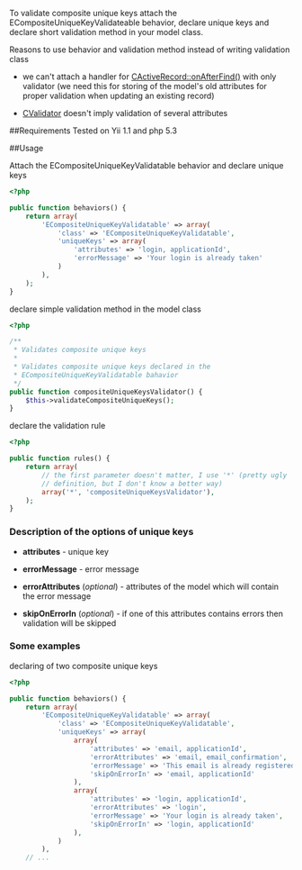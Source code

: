 To validate composite unique keys attach the ECompositeUniqueKeyValidateable behavior, declare unique keys and declare short validation method in your model class.

Reasons to use behavior and validation method instead of writing validation class

 * we can't attach a handler for [CActiveRecord::onAfterFind()](http://www.yiiframework.com/doc/api/1.1/CActiveRecord#onAfterFind-detail "CActiveRecord::onAfterFind") with only validator (we need this for storing of the model's old attributes for proper validation when updating an existing record)

 * [CValidator](http://www.yiiframework.com/doc/api/1.1/CValidator#validate-detail "CValidator") doesn't imply validation of several attributes

##Requirements 
Tested on Yii 1.1 and php 5.3

##Usage

Attach the ECompositeUniqueKeyValidatable behavior and declare unique keys

```php
<?php

public function behaviors() {
    return array(
        'ECompositeUniqueKeyValidatable' => array(
            'class' => 'ECompositeUniqueKeyValidatable',
            'uniqueKeys' => array(
                'attributes' => 'login, applicationId',
                'errorMessage' => 'Your login is already taken'
            )
        ),
    );
}
```

declare simple validation method in the model class

```php
<?php

/**
 * Validates composite unique keys
 *
 * Validates composite unique keys declared in the
 * ECompositeUniqueKeyValidatable bahavior
 */
public function compositeUniqueKeysValidator() {
    $this->validateCompositeUniqueKeys();
}
```

declare the validation rule

```php
<?php

public function rules() {
    return array(
        // the first parameter doesn't matter, I use '*' (pretty ugly
        // definition, but I don't know a better way)
        array('*', 'compositeUniqueKeysValidator'),
    );
}
```

### Description of the options of unique keys

 * **attributes** - unique key

 * **errorMessage** - error message

 * **errorAttributes** (_optional_) - attributes of the model which will contain the error message

 * **skipOnErrorIn** (_optional_) - if one of this attributes contains errors then validation will be skipped

### Some examples

declaring of two composite unique keys

```php
<?php

public function behaviors() {
    return array(
        'ECompositeUniqueKeyValidatable' => array(
            'class' => 'ECompositeUniqueKeyValidatable',
            'uniqueKeys' => array(
                array(
                    'attributes' => 'email, applicationId',
                    'errorAttributes' => 'email, email_confirmation',
                    'errorMessage' => 'This email is already registered',
                    'skipOnErrorIn' => 'email, applicationId'
                ),
                array(
                    'attributes' => 'login, applicationId',
                    'errorAttributes' => 'login',
                    'errorMessage' => 'Your login is already taken',
                    'skipOnErrorIn' => 'login, applicationId'
                ),
            )
        ),
    // ...
```
